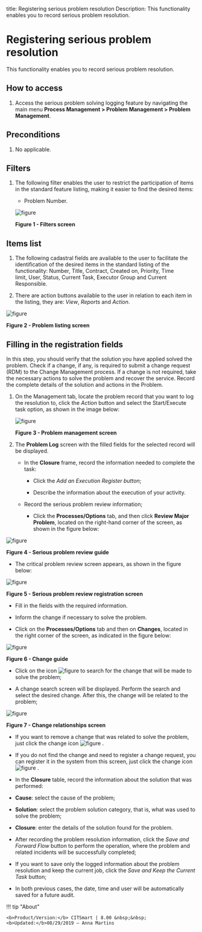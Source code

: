 title: Registering serious problem resolution
Description: This functionality enables you to record serious problem resolution.

# Registering serious problem resolution

This functionality enables you to record serious problem resolution.

How to access
-------------

1.  Access the serious problem solving logging feature by navigating the main
    menu **Process Management > Problem Management > Problem
    Management**.

Preconditions
-------------

1.  No applicable.

Filters
-------

1.  The following filter enables the user to restrict the participation of items
    in the standard feature listing, making it easier to find the desired items:

    - Problem Number.

    ![figure](images/resolution-1.png)

    **Figure 1 - Filters screen**

Items list
----------

1.  The following cadastral fields are available to the user to facilitate the
    identification of the desired items in the standard listing of the
    functionality: Number, Title, Contract, Created on, Priority, Time
    limit, User, Status, Current Task, Executor Group and Current
    Responsible.

2.  There are action buttons available to the user in relation to each item in
    the listing, they are: *View*, *Reports* and *Action*.

![figure](images/resolution-2.png)

**Figure 2 - Problem listing screen**

Filling in the registration fields
----------------------------------

In this step, you should verify that the solution you have applied solved the
problem. Check if a change, if any, is required to submit a change request (RDM)
to the Change Management process. If a change is not required, take the
necessary actions to solve the problem and recover the service. Record the
complete details of the solution and actions in the Problem.

1.  On the Management tab, locate the problem record that you want to log the
    resolution to, click the *Action* button and select the Start/Execute task
    option, as shown in the image below:

    ![figure](images/resolution-3.png)

    **Figure 3 - Problem management screen**

2.  The **Problem Log** screen with the filled fields for the selected record
    will be displayed.

    - In the **Closure** frame, record the information needed to complete the  task:

        -  Click the *Add an Execution Register button*;

        -  Describe the information about the execution of your activity.

    -  Record the serious problem review information;

       -  Click the **Processes/Options** tab, and then click **Review Major Problem**, located on the right-hand corner of the screen, as shown in the figure below:

   ![figure](images/resolution-4.png)
   
   **Figure 4 - Serious problem review guide**

   -   The critical problem review screen appears, as shown in the figure below:

   ![figure](images/resolution-5.png)
   
   **Figure 5 - Serious problem review registration screen**

   -   Fill in the fields with the required information.

   -   Inform the change if necessary to solve the problem.

   -   Click on the **Processes/Options** tab and then on **Changes**, located in
    the right corner of the screen, as indicated in the figure below:

![figure](images/problem.img6.jpg)
   
**Figure 6 - Change guide**

   -   Click on the icon ![figure](images/simb-lupa.jpg) to search for the change that will be made to solve the
    problem;

   -   A change search screen will be displayed. Perform the search and select the
    desired change. After this, the change will be related to the problem;

   ![figure](images/resolution-8.png)
   
   **Figure 7 - Change relationships screen**

   -   If you want to remove a change that was related to solve the problem, just
    click the change icon ![figure](images/investigation-11.png) .

   -   If you do not find the change and need to register a change request, you can
    register it in the system from this screen, just click the change icon ![figure](images/resolution-9.png) .

   -   In the **Closure** table, record the information about the solution that was
    performed:

   -   **Cause**: select the cause of the problem;

   -   **Solution**: select the problem solution category, that is, what was used
    to solve the problem;

   -   **Closure**: enter the details of the solution found for the problem.

   -   After recording the problem resolution information, click the *Save and
    Forward Flow* button to perform the operation, where the problem and related
    incidents will be successfully completed;

   -   If you want to save only the logged information about the problem resolution
    and keep the current job, click the *Save and Keep the Current Task* button;

   -   In both previous cases, the date, time and user will be automatically saved
    for a future audit.


!!! tip "About"

    <b>Product/Version:</b> CITSmart | 8.00 &nbsp;&nbsp;
    <b>Updated:</b>08/29/2019 – Anna Martins
